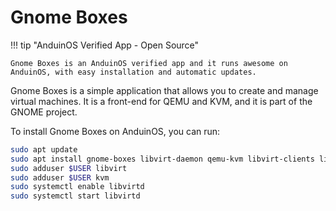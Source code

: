 # Gnome Boxes

!!! tip "AnduinOS Verified App - Open Source"

    Gnome Boxes is an AnduinOS verified app and it runs awesome on AnduinOS, with easy installation and automatic updates.

Gnome Boxes is a simple application that allows you to create and manage virtual machines. It is a front-end for QEMU and KVM, and it is part of the GNOME project.

To install Gnome Boxes on AnduinOS, you can run:

```bash
sudo apt update
sudo apt install gnome-boxes libvirt-daemon qemu-kvm libvirt-clients libvirt-daemon-system virtinst bridge-utils
sudo adduser $USER libvirt
sudo adduser $USER kvm
sudo systemctl enable libvirtd
sudo systemctl start libvirtd
```
